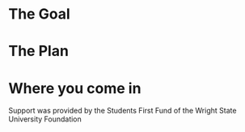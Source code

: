 # The Goal

# The Plan

# Where you come in

Support was provided by the Students First Fund of the Wright State University Foundation

